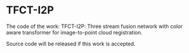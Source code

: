 # TFCT-I2P
The code of the work: TFCT-I2P: Three stream fusion network with color aware transformer for image-to-point cloud registration.

Source code will be released if this work is accepted.

